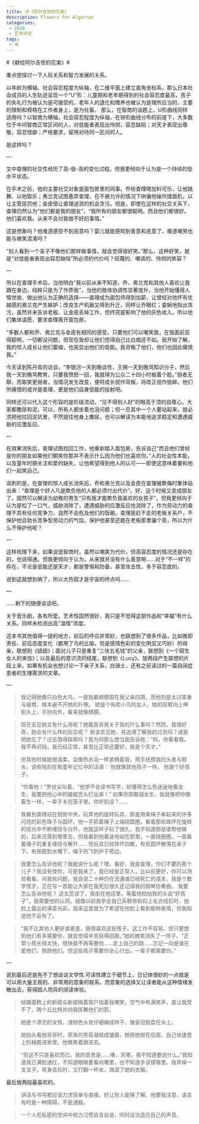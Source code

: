 ```yaml
---
title: 评《阿尔吉侬的花束》
description: Flowers for Algernon
categories: 
 - 2020
 - 艺术评论
tags: 
 - 书
---
```


#《献给阿尔吉侬的花束》#

重点想探讨一下人际关系和智力发展的关系。

以年龄为横轴、社会容忍程度为纵轴，在二维平面上建立直角坐标系，那么日本社会成员的人生轨迹呈现一个“U”形：儿童期和老年期得到的社会容忍度最高，孩子的失礼行为被认为是可接受的，老年人的退化和赡养也被认为是理所应当的，主要的限制和桎梏在工作者身上，是为社畜。
那么，在智商的话题上，U形曲线同样适用吗？以智商为横轴，社会容忍程度为纵轴，在钟形曲线分布的前提下，大多数位于中间智商正常区间的人，对低能者表现出怜悯，容忍缺陷；对天才表现出尊敬，容忍怪癖；严格要求，留用对待同一区间的人。

是这样吗？

—

文中查理的社交性经历了高-低-高的变化过程。但我更倾向于认为是一个持续的低水平状态。

在手术之前，他的主要社交对象是面包房里的同事。乔给查理喝加料可乐、让他跳舞、以他取乐；弗兰克试图愚弄查理，在不被允许的情况下哄骗他操作揉面机，以让主管惩罚他；金皮借让查理送货的机会贪污。但是，即使在这样的社交关系下，查理仍然认为“他们都是我的朋友”，“我所有的朋友都很聪明。而且他们都很好。他们喜欢我。从来不会对我做不好的事情。”

这是想象吗？他难道感受不到恶意吗？婴儿就能感知到善意和恶意了，难道嘲笑也能与微笑混淆吗？

“别人看到一个呆子不像他们那样做事情，就会觉得很好笑。”那么，这种好笑，就是“对低能者表现出容忍缺陷”所必须的代价吗？轻蔑的、嘲讽的、怜悯的笑容？

—

所以在查理手术后，当他明白“我以前从来不知道，乔、弗兰克和其他人喜欢让我跟在身边，纯粹只是为了作弄我”，当他的肢体协调性显著提升，当他开始懂得人情世故、做出他认为正确的选择——查理成为面包师得到加薪，让曾经对他怀有优越感的弗兰克产生嫉妒；改良生产机器又得到升迁，同样让乔眼红；委婉地指出贪污，虽然并未告诉老板、让金皮丢掉工作，但终究是影响了他的灰色收入。所以他们集体请愿，要求查理离开面包房。

“多数人都和乔、弗兰克与金皮有相同的感受。只要他们可以嘲笑我，在我面前显得聪明，一切都没问题，但现在我却让他们觉得自己比白痴还不如。我开始了解，我的惊人成长让他们萎缩，也突显出他们的低能。我背叛了他们，他们也因此痛恨我。”

今天读到陈丹青的访谈，“李银河一天到晚谈性，王朔一天到晚骂知识分子，然后我一天到晚骂教育。只要我愤怒一回，我就得为公众二十四小时板着个脸。”弱者无聊，而取笑更弱者，当情况发生改变，便将成长视作背叛，将改正视作挑衅。他们所痛恨的或许是查理，更是他们自身低能的投射吧。

同样还可以代入这个形容的是阶级流动，“见不得别人好”的眼高于顶的自尊心。大家都撒尿和泥，可以，所有人都坐着也没问题；但一旦其中一个人要站起来，就必须把他拉回泥坑里，不然就往他身上撒尿。也可以解读为本能地追求稳定和遭遇威胁的应激反应。

—

在效果消失后，查理试图找回工作，他重新踏入面包房，告诉自己“而且他们曾经是你的朋友如果他们朝笑你那并不表示什么因为他们也喜欢你。”人的社会性本能，以及童年时期关注和爱的缺失，让他希望得到他人的认可——即使这意味着要和他们一起笑自己。

讽刺的是，在查理的惊人成长消失后，乔和弗兰克以及金皮在查理被欺侮时集体站出来：“查理是个好人凡是欺负他的人都必须付出代价”。好，这个时候又变成朋友了。固然可以解读为幼稚的男生“只有我才能欺负我喜欢的女孩子”，但我更倾向于认为是松了一口气，威胁消除了，遭遇威胁的应激反应也消除了，作为劳动力的查理不具有任何竞争力，自然不会危及他们的饭碗。查理是赶不走的老板关系户，不保护他会助长竞争型劳动力的气焰，保护他甚至还能在老板那里骗个乖，所以为什么不保护他呢？

—

这样梳理下来，如果说低智商时，虽然以嘲笑为代价，但高容忍度的情况还是存在的，也说得通。但我更倾向于认为，从来就并没有什么善意啊……对于“不一样”的存在，不论是低能还是天才，都是警惕和防备，甚至攻击性，多于容忍度的。

说到这就想到熵了，所以大热寂才是宇宙的终点吗……

—

……剩下的随便谈谈吧。

关于音乐剧，各有所爱。艺术性固然很妙，我只是不觉得这部作品和“幸福”有什么关系。同样未检测出高“温情”浓度。

这本书其他值得一提的地方，前后的呼应非常妙，也联想到了很多作品，比如推卸责任、前后态度变化（都用了鸟的比喻，但是感情色彩的变化明显又巧妙）的母亲，联想到《妞妞》；面对儿子只是重复“三块五毛钱”的父亲，联想到《一个陌生女人的来信》；以及最后的意识流的结尾，联想到《Lucy》。放两段产生联想的片段上来，如果有机会也想讨论一下亲子关系，白骑士，还有之前读过的一篇自闭症患者的生理需求的文章。

—

> 我记得她像只白色大鸟，一直拍着翅膀围在我父亲四周，而他则是太过笨重与疲倦，根本避不开她的扑啄。
> 她是个宛若小鸟的女人，她的双臂向上伸到头上，手肘向外，看来就像翅膀。

> 现在去见她又有什么用呢？她能告诉我关于我的什么事吗？然而，我很好奇，她会有什么样的反应呢？
> 我该去见她，并追溯了解我的过去吗？或是把她忘了？过去值得探索吗？我为何那么想当面告诉她：“妈，你看看我。我不再迟钝，我已经正常，甚至比正常还要好，我是个天才。”

> 但其他时候她很温柔，会像热水浴一样紧拥着我，用手抚摸我的头发与额头，说些铭刻在我童年记忆中的话语：
> 他就像其他孩子一样。
> 他是个好孩子。

> “你看他！”罗丝尖叫着，“他学不会读书写字，却懂得怎么色迷迷地看女生，我要把他心中的龌龊念头打出来！”
> 如果你胆敢碰女生，我就像把你像畜生一样，一辈子关在笼子里。你听到没？……

> 我看到查理站在厨房中央，玩弄他的旋转玩具，那是用条绳子串起来的许多闪亮的彩色珠子与圆环。他一手抓着绳子上端绕圆圈，看着那些珠环在旋转的炫光中不断缠绕与分开，他就这样子玩了很久。我不知道那是谁帮他做的，后来流落到哪里去，但我看到他着迷地站在那里，一面绕圈圈，一面看着绳子的重复缠绕与解开……
> 但玩具已经摔坏四散，有些圆环散落在桌子下，有些跑到水槽下，绳子则飞到炉子旁边。

> 我要怎么告诉他呢？我能说什么呢？嘿，看好，我是查理，你们不要的那个儿子？我没有怪你，可是我来了，我已经是正常人，比以前更好，你可以测验看看，问我些问题。我会说二十种仍在流通或已经死亡的语言，我是个数学怪才，正在写一首能让大家在我死后很久还记得我的钢琴协奏曲。
> 我要怎么告诉他呢？
> 这太荒谬了，我坐在他店里，等着他拍拍我的头说“好孩子”。我需要他的认同，就像以前我学会自己系鞋带和扣上毛衣纽扣时，他脸上露出的满意光彩。我来这里就为了希望在他脸上看到那种表情，但我知道他不会有了。

> “我不比其他人更好或更差，我很喜欢这些孩子。这工作不容易，但只要想到他们有多需要你，就会觉得辛苦获得回报。”她的微笑消失了一阵子。“正常小孩长得太快，很快就不再需要你……走上自己的路……忘记一向是谁在爱他们、照顾他们。但这些孩子需要你全心付出，一辈子都需要你。”

—


说到最后还是免不了想谈谈文学性.可读性建立于细节上，日记体很妙的一点就是可以用大量主观的、非常用的意象的联系。而意象的选择又让读者能从这种情绪发散出去，获得因人而异的阅读体验。

> 结婚蛋糕上的新郎与新娘隔着窗户指着我嘲笑，空气中布满笑声，直让我受不了，两个丘比特并向我挥舞他们的箭。

> 她是个漂亮的女孩，浅棕色头发仔细编成辫子，像皇冠般盘在头上。

> 她抬头看她哥哥时，原来的笑容凝结成皱眉，她把他抛在后面，自己快速登上阶梯跑进家里。他微笑着跟进去。

> “但这不只是喜欢而已。我的意思是……噢，天哪，我不知道要说什么。”我知道我已满脸通红，不知道眼睛要看向哪里，也不知道手该摆哪里。我弄掉一支叉子，弯身去捡时，又打翻一杯水，溅湿了她的衣服。

最后放两段最喜欢的。

> 讲话与书写都应该力求简单与直接，好让别人能够了解。他要我注意，语言有时是一种障碍，不是通路。

> 一个人在私密的空间中努力习惯自言自语，同时设法适应自己的声音。
